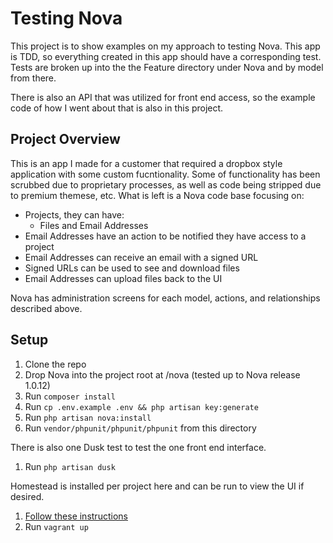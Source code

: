# Testing Nova
This project is to show examples on my approach to testing Nova. This app is TDD, so everything created in this app should have a corresponding test. Tests are broken up into the the Feature directory under Nova and by model from there.

There is also an API that was utilized for front end access, so the example code of how I went about that is also in this project.


## Project Overview
This is an app I made for a customer that required a dropbox style application with some custom fucntionality. Some of functionality has been scrubbed due to proprietary processes, as well as code being stripped due to premium themese, etc. What is left is a Nova code base focusing on:

* Projects, they can have:
  * Files and Email Addresses
* Email Addresses have an action to be notified they have access to a project
* Email Addresses can receive an email with a signed URL
* Signed URLs can be used to see and download files
* Email Addresses can upload files back to the UI

Nova has administration screens for each model, actions, and relationships described above.

## Setup
1. Clone the repo
2. Drop Nova into the project root at /nova (tested up to Nova release 1.0.12)
3. Run `composer install`
4. Run `cp .env.example .env && php artisan key:generate`
5. Run `php artisan nova:install`
6. Run `vendor/phpunit/phpunit/phpunit` from this directory

There is also one Dusk test to test the one front end interface.
1. Run `php artisan dusk`

Homestead is installed per project here and can be run to view the UI if desired.
1. [Follow these instructions](https://laravel.com/docs/5.7/homestead#per-project-installation)
2. Run `vagrant up`
